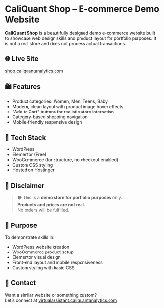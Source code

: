
# CaliQuant Shop – E-commerce Demo Website

**CaliQuant Shop** is a beautifully designed demo e-commerce website built to showcase web design skills and product layout for portfolio purposes. It is not a real store and does not process actual transactions.

## 🌐 Live Site
[shop.caliquantanalytics.com](https://shop.caliquantanalytics.com)

## 🛍️ Features

- Product categories: Women, Men, Teens, Baby
- Modern, clean layout with product image hover effects
- "Add to Cart" buttons for realistic store interaction
- Category-based shopping navigation
- Mobile-friendly responsive design

## 🧰 Tech Stack

- WordPress
- Elementor (Free)
- WooCommerce (for structure, no checkout enabled)
- Custom CSS styling
- Hosted on Hostinger

## 🚨 Disclaimer

> 🟠 This is a **demo store for portfolio purposes** only.  
> **Products and prices are not real.**  
> No orders will be fulfilled.

## 🎯 Purpose

To demonstrate skills in:
- WordPress website creation
- WooCommerce product setup
- Elementor visual design
- Front-end layout and mobile responsiveness
- Custom styling with basic CSS

## 📩 Contact

Want a similar website or something custom?  
Let’s connect at [virtualassistant.caliquantanalytics.com](https://virtualassistant.caliquantanalytics.com)

